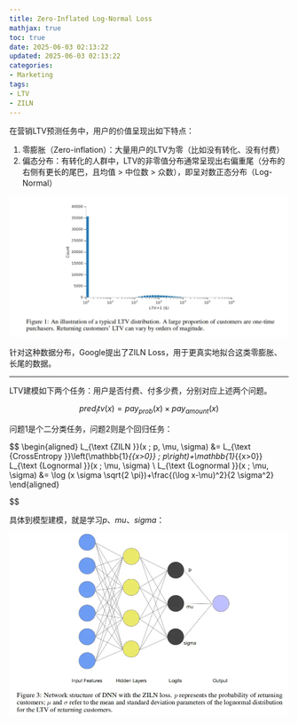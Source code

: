 ```yaml
---
title: Zero-Inflated Log-Normal Loss
mathjax: true
toc: true
date: 2025-06-03 02:13:22
updated: 2025-06-03 02:13:22
categories:
- Marketing
tags:
- LTV
- ZILN
---
```


在营销LTV预测任务中，用户的价值呈现出如下特点：
1. 零膨胀（Zero-inflation）：大量用户的LTV为零（比如没有转化、没有付费）
2. 偏态分布：有转化的人群中，LTV的非零值分布通常呈现出右偏重尾（分布的右侧有更长的尾巴，且均值 > 中位数 > 众数），即呈对数正态分布（Log-Normal）

<!--more-->

![data distribution](https://github.com/TransformersWsz/picx-images-hosting/raw/master/image.5fktxue58n.webp)

针对这种数据分布，Google提出了ZILN Loss，用于更真实地拟合这类零膨胀、长尾的数据。

___

LTV建模如下两个任务：用户是否付费、付多少费，分别对应上述两个问题。

$$
pred_ltv(x) = pay_{prob}(x) \times pay_{amount}(x)
$$

问题1是个二分类任务，问题2则是个回归任务：

$$
\begin{aligned}
    L_{\text {ZILN }}(x ; p, \mu, \sigma) &= L_{\text {CrossEntropy }}\left(\mathbb{1}_{\{x>0\}} ; p\right)+\mathbb{1}_{\{x>0\}} L_{\text {Lognormal }}(x ; \mu, \sigma) \\
    L_{\text {Lognormal }}(x ; \mu, \sigma) &= \log (x \sigma \sqrt{2 \pi})+\frac{(\log x-\mu)^2}{2 \sigma^2}
\end{aligned}

$$

具体到模型建模，就是学习$p$、$mu$、$sigma$：

![model](https://github.com/TransformersWsz/picx-images-hosting/raw/master/image.2ks5s2w4g9.webp)

